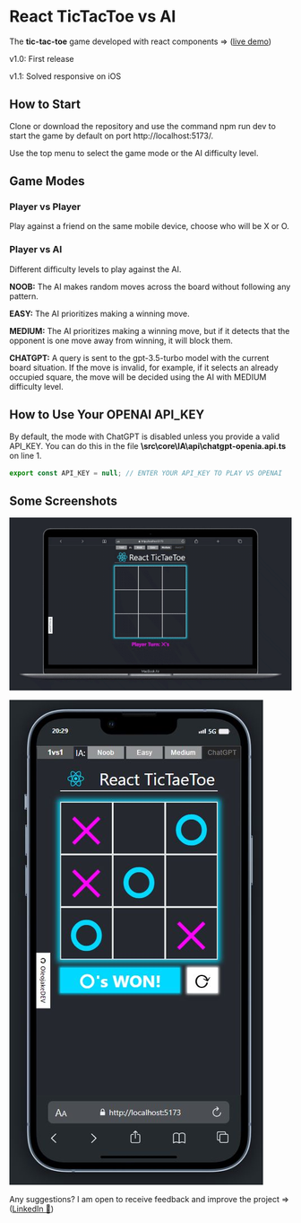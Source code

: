 # React TicTacToe vs AI

The **tic-tac-toe** game developed with react components => ([live demo](https://react-tictaetoe.netlify.app/))

v1.0: First release

v1.1: Solved responsive on iOS

## How to Start
Clone or download the repository and use the command npm run dev to start the game by default on port http://localhost:5173/.

Use the top menu to select the game mode or the AI difficulty level.

## Game Modes
### Player vs Player
Play against a friend on the same mobile device, choose who will be X or O.
### Player vs AI
Different difficulty levels to play against the AI.

**NOOB:** The AI makes random moves across the board without following any pattern.

**EASY:** The AI prioritizes making a winning move.

**MEDIUM:** The AI prioritizes making a winning move, but if it detects that the opponent is one move away from winning, it will block them.

**CHATGPT:** A query is sent to the gpt-3.5-turbo model with the current board situation. If the move is invalid, for example, if it selects an already occupied square, the move will be decided using the AI with MEDIUM difficulty level.

## How to Use Your OPENAI API_KEY
By default, the mode with ChatGPT is disabled unless you provide a valid API_KEY. You can do this in the file **\src\core\IA\api\chatgpt-openia.api.ts** on line 1.

````JavaScript
export const API_KEY = null; // ENTER YOUR API_KEY TO PLAY VS OPENAI
````

## Some Screenshots
![tic-tae-toe-screen-gif](public/readme/tic-tae-toe-screen-gif.gif)

![tic-tae-toe-screen](public/readme/tic-tae-toe-screen.JPG)

Any suggestions? I am open to receive feedback and improve the project => ([LinkedIn 📧](https://www.linkedin.com/in/pablo-marzal/))
